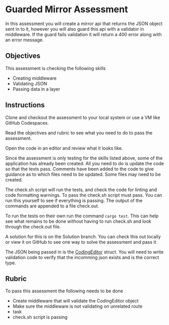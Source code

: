 # Guarded Mirror Assessment

In this assessment you will create a mirror api that returns the JSON object sent in to it, however you will also guard this api with a validator in middleware. If the guard fails validation it will return a 400 error along with an error message.

## Objectives

This assessment is checking the following skills

- Creating middleware
- Validating JSON
- Passing data in a layer

## Instructions

Clone and checkout the assessment to your local system or use a VM like GitHub Codespaces.

Read the objectives and rubric to see what you need to do to pass the assessment.

Open the code in an editor and review what it looks like.

Since the assessment is only testing for the skills listed above, some of the application has already been created. All you need to do is update the code so that the tests pass. Comments have been added to the code to give guidance as to which files need to be updated. Some files may need to be created.

The check.sh script will run the tests, and check the code for linting and code formatting warnings. To pass the check.sh script must pass. You can run this yourself to see if everything is passing. The output of the commands are appended to a file check.out.

To run the tests on their own run the command `cargo test`. This can help see what remains to be done without having to run check.sh and look through the check.out file.

A solution for this is on the Solution branch. You can check this out locally or view it on GitHub to see one way to solve the assessment and pass it

The JSON being passed in is the [CodingEditor](src/types.rs) struct. You will need to write validation code to verify that the incomming json exists and is the correct type. 

## Rubric

To pass this assessment the following needs to be done

- Create middleware that will validate the CodingEditor object
- Make sure the middleware is not validating on unrelated route
- task
- check.sh script is passing

